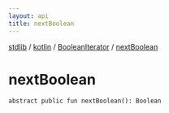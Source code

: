 ```yaml
---
layout: api
title: nextBoolean
---
```

[stdlib](../../index.md) / [kotlin](../index.md) / [BooleanIterator](index.md) / [nextBoolean](nextBoolean.md)

# nextBoolean

```
abstract public fun nextBoolean(): Boolean
```
